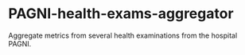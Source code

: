 # PAGNI-health-exams-aggregator
Aggregate metrics from several health examinations from the hospital PAGNI.
